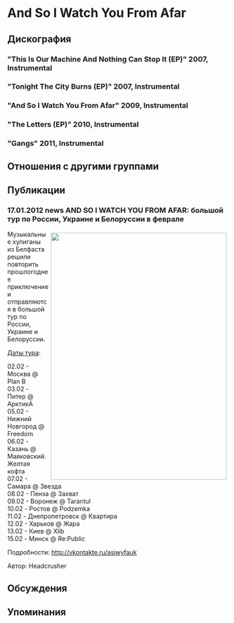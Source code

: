 # And So I Watch You From Afar



## Дискография

### "This Is Our Machine And Nothing Can Stop It (EP)" 2007, Instrumental



### "Tonight The City Burns (EP)" 2007, Instrumental



### "And So I Watch You From Afar" 2009, Instrumental



### "The Letters (EP)" 2010, Instrumental



### "Gangs" 2011, Instrumental




## Отношения с другими группами


## Публикации

### 17.01.2012 news AND SO I WATCH YOU FROM AFAR: большой тур по России, Украине и Белоруссии в феврале

<P><IMG border=0 hspace=5 alt="" vspace=5 align=right src="/images/news_rus/2012.01/22683.jpg" width=400 height=561>Музыкальные хулиганы из Белфаста решили повторить прошлогоднее приключение и отправляются в большой тур по России, Украине и Белоруссии.</P>
<P><U>Даты тура</U>:</P>
<P>02.02 - Москва @ Plan B <BR>03.02 - Питер @ АрктикА <BR>05.02 - Нижний Новгород @ Freedom <BR>06.02 - Казань @ Маяковский. Желтая кофта <BR>07.02 - Самара @ Звезда<BR>08.02 - Пенза @ Захват <BR>09.02 - Воронеж @ Tarantul <BR>10.02 - Ростов @ Podzemka <BR>11.02 - Днепропетровск @ Квартира <BR>12.02 - Харьков @ Жара <BR>13.02 - Киев @ Хlib <BR>15.02 - Минск @ Re:Public </P>
<P>Подробности: <A href="http://vkontakte.ru/asiwyfauk">http://vkontakte.ru/asiwyfauk</A></P>
Автор: Headcrusher


## Обсуждения


## Упоминания

